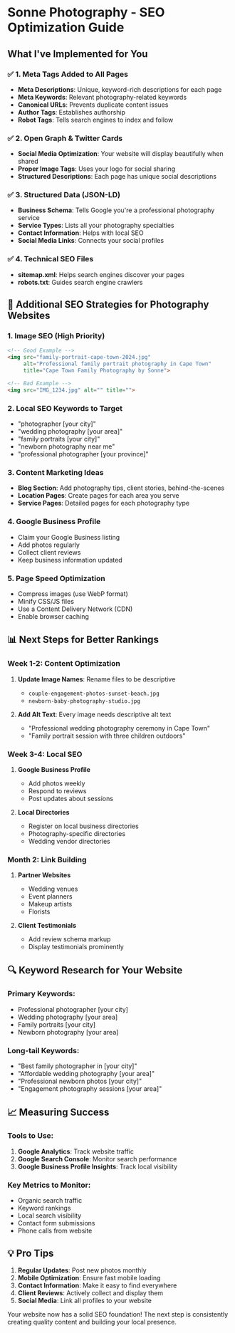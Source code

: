 # Sonne Photography - SEO Optimization Guide

## What I've Implemented for You

### ✅ 1. Meta Tags Added to All Pages
- **Meta Descriptions**: Unique, keyword-rich descriptions for each page
- **Meta Keywords**: Relevant photography-related keywords
- **Canonical URLs**: Prevents duplicate content issues
- **Author Tags**: Establishes authorship
- **Robot Tags**: Tells search engines to index and follow

### ✅ 2. Open Graph & Twitter Cards
- **Social Media Optimization**: Your website will display beautifully when shared
- **Proper Image Tags**: Uses your logo for social sharing
- **Structured Descriptions**: Each page has unique social descriptions

### ✅ 3. Structured Data (JSON-LD)
- **Business Schema**: Tells Google you're a professional photography service
- **Service Types**: Lists all your photography specialties
- **Contact Information**: Helps with local SEO
- **Social Media Links**: Connects your social profiles

### ✅ 4. Technical SEO Files
- **sitemap.xml**: Helps search engines discover your pages
- **robots.txt**: Guides search engine crawlers

## 🎯 Additional SEO Strategies for Photography Websites

### 1. **Image SEO** (High Priority)
```html
<!-- Good Example -->
<img src="family-portrait-cape-town-2024.jpg" 
     alt="Professional family portrait photography in Cape Town" 
     title="Cape Town Family Photography by Sonne">

<!-- Bad Example -->
<img src="IMG_1234.jpg" alt="" title="">
```

### 2. **Local SEO Keywords to Target**
- "photographer [your city]"
- "wedding photography [your area]"
- "family portraits [your city]"
- "newborn photography near me"
- "professional photographer [your province]"

### 3. **Content Marketing Ideas**
- **Blog Section**: Add photography tips, client stories, behind-the-scenes
- **Location Pages**: Create pages for each area you serve
- **Service Pages**: Detailed pages for each photography type

### 4. **Google Business Profile**
- Claim your Google Business listing
- Add photos regularly
- Collect client reviews
- Keep business information updated

### 5. **Page Speed Optimization**
- Compress images (use WebP format)
- Minify CSS/JS files
- Use a Content Delivery Network (CDN)
- Enable browser caching

## 📊 Next Steps for Better Rankings

### Week 1-2: Content Optimization
1. **Update Image Names**: Rename files to be descriptive
   - `couple-engagement-photos-sunset-beach.jpg`
   - `newborn-baby-photography-studio.jpg`

2. **Add Alt Text**: Every image needs descriptive alt text
   - "Professional wedding photography ceremony in Cape Town"
   - "Family portrait session with three children outdoors"

### Week 3-4: Local SEO
1. **Google Business Profile**
   - Add photos weekly
   - Respond to reviews
   - Post updates about sessions

2. **Local Directories**
   - Register on local business directories
   - Photography-specific directories
   - Wedding vendor directories

### Month 2: Link Building
1. **Partner Websites**
   - Wedding venues
   - Event planners
   - Makeup artists
   - Florists

2. **Client Testimonials**
   - Add review schema markup
   - Display testimonials prominently

## 🔍 Keyword Research for Your Website

### Primary Keywords:
- Professional photographer [your city]
- Wedding photography [your area]
- Family portraits [your city]
- Newborn photography [your area]

### Long-tail Keywords:
- "Best family photographer in [your city]"
- "Affordable wedding photography [your area]"
- "Professional newborn photos [your city]"
- "Engagement photography sessions [your area]"

## 📈 Measuring Success

### Tools to Use:
1. **Google Analytics**: Track website traffic
2. **Google Search Console**: Monitor search performance
3. **Google Business Profile Insights**: Track local visibility

### Key Metrics to Monitor:
- Organic search traffic
- Keyword rankings
- Local search visibility
- Contact form submissions
- Phone calls from website

## 💡 Pro Tips

1. **Regular Updates**: Post new photos monthly
2. **Mobile Optimization**: Ensure fast mobile loading
3. **Contact Information**: Make it easy to find everywhere
4. **Client Reviews**: Actively collect and display them
5. **Social Media**: Link all profiles to your website

Your website now has a solid SEO foundation! The next step is consistently creating quality content and building your local presence.